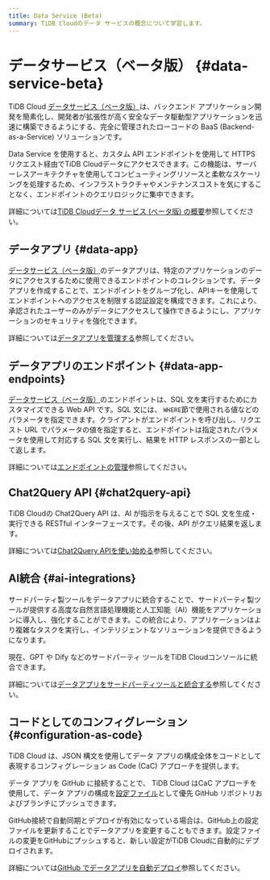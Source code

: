 ```yaml
---
title: Data Service (Beta)
summary: TiDB Cloudのデータ サービスの概念について学習します。
---
```


# データサービス（ベータ版） {#data-service-beta}

TiDB Cloud [データサービス（ベータ版）](https://tidbcloud.com/project/data-service)は、バックエンド アプリケーション開発を簡素化し、開発者が拡張性が高く安全なデータ駆動型アプリケーションを迅速に構築できるようにする、完全に管理されたローコードの BaaS (Backend-as-a-Service) ソリューションです。

Data Service を使用すると、カスタム API エンドポイントを使用して HTTPS リクエスト経由でTiDB Cloudデータにアクセスできます。この機能は、サーバーレスアーキテクチャを使用してコンピューティングリソースと柔軟なスケーリングを処理するため、インフラストラクチャやメンテナンスコストを気にすることなく、エンドポイントのクエリロジックに集中できます。

詳細については[TiDB Cloudデータ サービス (ベータ版) の概要](/tidb-cloud/data-service-overview.md)参照してください。

## データアプリ {#data-app}

[データサービス（ベータ版）](https://tidbcloud.com/project/data-service)のデータアプリは、特定のアプリケーションのデータにアクセスするために使用できるエンドポイントのコレクションです。データアプリを作成することで、エンドポイントをグループ化し、APIキーを使用してエンドポイントへのアクセスを制限する認証設定を構成できます。これにより、承認されたユーザーのみがデータにアクセスして操作できるようにし、アプリケーションのセキュリティを強化できます。

詳細については[データアプリを管理する](/tidb-cloud/data-service-manage-data-app.md)参照してください。

## データアプリのエンドポイント {#data-app-endpoints}

[データサービス（ベータ版）](https://tidbcloud.com/project/data-service)のエンドポイントは、SQL 文を実行するためにカスタマイズできる Web API です。SQL 文には、 `WHERE`節で使用される値などのパラメータを指定できます。クライアントがエンドポイントを呼び出し、リクエスト URL でパラメータの値を指定すると、エンドポイントは指定されたパラメータを使用して対応する SQL 文を実行し、結果を HTTP レスポンスの一部として返します。

詳細については[エンドポイントの管理](/tidb-cloud/data-service-manage-endpoint.md)参照してください。

## Chat2Query API {#chat2query-api}

TiDB Cloudの Chat2Query API は、AI が指示を与えることで SQL 文を生成・実行できる RESTful インターフェースです。その後、API がクエリ結果を返します。

詳細については[Chat2Query APIを使い始める](/tidb-cloud/use-chat2query-api.md)参照してください。

## AI統合 {#ai-integrations}

サードパーティ製ツールをデータアプリに統合することで、サードパーティ製ツールが提供する高度な自然言語処理機能と人工知能（AI）機能をアプリケーションに導入し、強化することができます。この統合により、アプリケーションはより複雑なタスクを実行し、インテリジェントなソリューションを提供できるようになります。

現在、GPT や Dify などのサードパーティ ツールをTiDB Cloudコンソールに統合できます。

詳細については[データアプリをサードパーティツールと統合する](/tidb-cloud/data-service-integrations.md)参照してください。

## コードとしてのコンフィグレーション {#configuration-as-code}

TiDB Cloud は、JSON 構文を使用してデータ アプリの構成全体をコードとして表現するコンフィグレーション as Code (CaC) アプローチを提供します。

データ アプリを GitHub に接続することで、 TiDB Cloud はCaC アプローチを使用して、データ アプリの構成を[設定ファイル](/tidb-cloud/data-service-app-config-files.md)として優先 GitHub リポジトリおよびブランチにプッシュできます。

GitHub接続で自動同期とデプロイが有効になっている場合は、GitHub上の設定ファイルを更新することでデータアプリを変更することもできます。設定ファイルの変更をGitHubにプッシュすると、新しい設定がTiDB Cloudに自動的にデプロイされます。

詳細については[GitHub でデータアプリを自動デプロイ](/tidb-cloud/data-service-manage-github-connection.md)参照してください。
